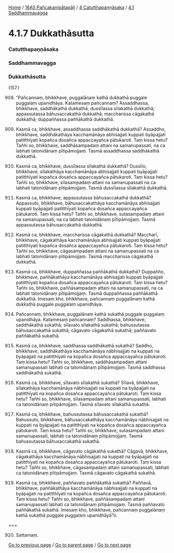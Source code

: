 
[Home](/) / [16A5 Pañcakanipātapāḷi](/tipitaka/16A5.md) / [4 Catutthapaṇṇāsaka](/tipitaka/16A5/4.md) / [4.1 Saddhammavagga](/tipitaka/16A5/4/4.1.md)

# 4.1.7 Dukkathāsutta

### Catutthapaṇṇāsaka

### Saddhammavagga

### Dukkathāsutta

(157.)

908. “Pañcannaṃ, bhikkhave, puggalānaṃ kathā dukkathā puggale puggalaṃ upanidhāya. Katamesaṃ pañcannaṃ? Assaddhassa, bhikkhave, saddhākathā dukkathā; dussīlassa sīlakathā dukkathā; appassutassa bāhusaccakathā dukkathā; maccharissa cāgakathā dukkathā; duppaññassa paññākathā dukkathā.

909. Kasmā ca, bhikkhave, assaddhassa saddhākathā dukkathā? Assaddho, bhikkhave, saddhākathāya kacchamānāya abhisajjati kuppati byāpajjati patitthīyati kopañca dosañca appaccayañca pātukaroti. Taṃ kissa hetu? Tañhi so, bhikkhave, saddhāsampadaṃ attani na samanupassati, na ca labhati tatonidānaṃ pītipāmojjaṃ. Tasmā assaddhassa saddhākathā dukkathā.

910. Kasmā ca, bhikkhave, dussīlassa sīlakathā dukkathā? Dussīlo, bhikkhave, sīlakathāya kacchamānāya abhisajjati kuppati byāpajjati patitthīyati kopañca dosañca appaccayañca pātukaroti. Taṃ kissa hetu? Tañhi so, bhikkhave, sīlasampadaṃ attani na samanupassati na ca labhati tatonidānaṃ pītipāmojjaṃ. Tasmā dussīlassa sīlakathā dukkathā.

911. Kasmā ca, bhikkhave, appassutassa bāhusaccakathā dukkathā? Appassuto, bhikkhave, bāhusaccakathāya kacchamānāya abhisajjati kuppati byāpajjati patitthīyati kopañca dosañca appaccayañca pātukaroti. Taṃ kissa hetu? Tañhi so, bhikkhave, sutasampadaṃ attani na samanupassati, na ca labhati tatonidānaṃ pītipāmojjaṃ. Tasmā appassutassa bāhusaccakathā dukkathā.

912. Kasmā ca, bhikkhave, maccharissa cāgakathā dukkathā? Maccharī, bhikkhave, cāgakathāya kacchamānāya abhisajjati kuppati byāpajjati patitthīyati kopañca dosañca appaccayañca pātukaroti. Taṃ kissa hetu? Tañhi so, bhikkhave, cāgasampadaṃ attani na samanupassati na ca labhati tatonidānaṃ pītipāmojjaṃ. Tasmā maccharissa cāgakathā dukkathā.

913. Kasmā ca, bhikkhave, duppaññassa paññākathā dukkathā? Duppañño, bhikkhave, paññākathāya kacchamānāya abhisajjati kuppati byāpajjati patitthīyati kopañca dosañca appaccayañca pātukaroti. Taṃ kissa hetu? Tañhi so, bhikkhave, paññāsampadaṃ attani na samanupassati, na ca labhati tatonidānaṃ pītipāmojjaṃ. Tasmā duppaññassa paññākathā dukkathā. Imesaṃ kho, bhikkhave, pañcannaṃ puggalānaṃ kathā dukkathā puggale puggalaṃ upanidhāya.

914. Pañcannaṃ, bhikkhave, puggalānaṃ kathā sukathā puggale puggalaṃ upanidhāya. Katamesaṃ pañcannaṃ? Saddhassa, bhikkhave, saddhākathā sukathā; sīlavato sīlakathā sukathā; bahussutassa bāhusaccakathā sukathā; cāgavato cāgakathā sukathā; paññavato paññākathā sukathā.

915. Kasmā ca, bhikkhave, saddhassa saddhākathā sukathā? Saddho, bhikkhave, saddhākathāya kacchamānāya nābhisajjati na kuppati na byāpajjati na patitthīyati na kopañca dosañca appaccayañca pātukaroti. Taṃ kissa hetu? Tañhi so, bhikkhave, saddhāsampadaṃ attani samanupassati labhati ca tatonidānaṃ pītipāmojjaṃ. Tasmā saddhassa saddhākathā sukathā.

916. Kasmā ca, bhikkhave, sīlavato sīlakathā sukathā? Sīlavā, bhikkhave, sīlakathāya kacchamānāya nābhisajjati na kuppati na byāpajjati na patitthīyati na kopañca dosañca appaccayañca pātukaroti. Taṃ kissa hetu? Tañhi so, bhikkhave, sīlasampadaṃ attani samanupassati, labhati ca tatonidānaṃ pītipāmojjaṃ. Tasmā sīlavato sīlakathā sukathā.

917. Kasmā ca, bhikkhave, bahussutassa bāhusaccakathā sukathā? Bahussuto, bhikkhave, bāhusaccakathāya kacchamānāya nābhisajjati na kuppati na byāpajjati na patitthīyati na kopañca dosañca appaccayañca pātukaroti. Taṃ kissa hetu? Tañhi so, bhikkhave, sutasampadaṃ attani samanupassati, labhati ca tatonidānaṃ pītipāmojjaṃ. Tasmā bahussutassa bāhusaccakathā sukathā.

918. Kasmā ca, bhikkhave, cāgavato cāgakathā sukathā? Cāgavā, bhikkhave, cāgakathāya kacchamānāya nābhisajjati na kuppati na byāpajjati na patitthīyati na kopañca dosañca appaccayañca pātukaroti. Taṃ kissa hetu? Tañhi so, bhikkhave, cāgasampadaṃ attani samanupassati, labhati ca tatonidānaṃ pītipāmojjaṃ. Tasmā cāgavato cāgakathā sukathā.

919. Kasmā ca, bhikkhave, paññavato paññākathā sukathā? Paññavā, bhikkhave, paññākathāya kacchamānāya nābhisajjati na kuppati na byāpajjati na patitthīyati na kopañca dosañca appaccayañca pātukaroti. Taṃ kissa hetu? Tañhi so, bhikkhave, paññāsampadaṃ attani samanupassati labhati ca tatonidānaṃ pītipāmojjaṃ. Tasmā paññavato paññākathā sukathā. Imesaṃ kho, bhikkhave, pañcannaṃ puggalānaṃ kathā sukathā puggale puggalaṃ upanidhāyā”ti.

===

920. Sattamaṃ.



[Go to previous page](/tipitaka/16A5/4/4.1/4.1.6.md) / [Go to parent page](/tipitaka/16A5/4/4.1.md) / [Go to next page](/tipitaka/16A5/4/4.1/4.1.8.md)


